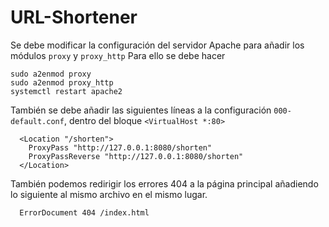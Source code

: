 # URL-Shortener

Se debe modificar la configuración del servidor Apache para añadir los módulos `proxy` y `proxy_http`
Para ello se debe hacer
```
sudo a2enmod proxy
sudo a2enmod proxy_http
systemctl restart apache2
```
También se debe añadir las siguientes líneas a la configuración `000-default.conf`, dentro del bloque `<VirtualHost *:80>` 
```
  <Location "/shorten">
    ProxyPass "http://127.0.0.1:8080/shorten"
    ProxyPassReverse "http://127.0.0.1:8080/shorten"
  </Location>
```

También podemos redirigir los errores 404 a la página principal añadiendo lo siguiente al mismo archivo en el mismo lugar.
```
  ErrorDocument 404 /index.html
```
